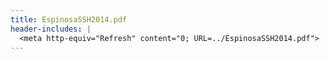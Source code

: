 ```yaml
---
title: EspinosaSSH2014.pdf
header-includes: |
  <meta http-equiv="Refresh" content="0; URL=../EspinosaSSH2014.pdf">
---
```

